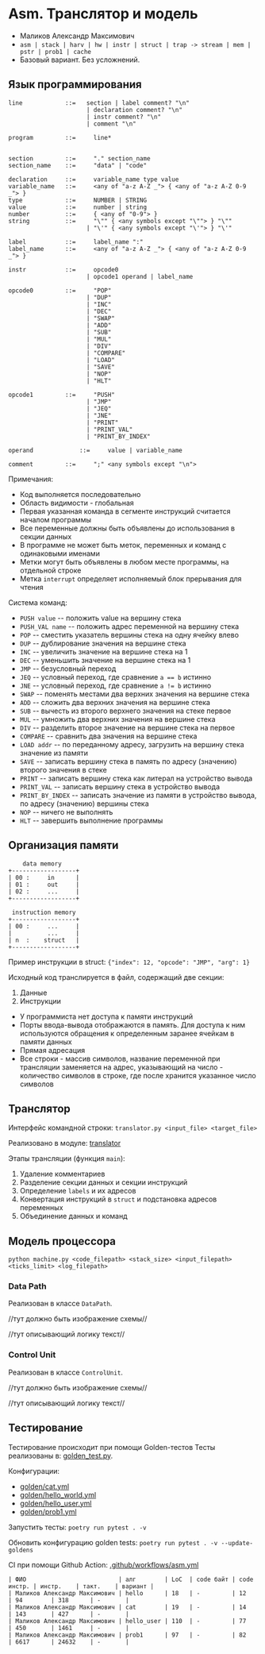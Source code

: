 # Asm. Транслятор и модель

- Маликов Александр Максимович
- `asm | stack | harv | hw | instr | struct | trap -> stream | mem | pstr | prob1 | cache`
- Базовый вариант. Без усложнений.


## Язык программирования

``` ebnf
line            ::=   section | label comment? "\n"
                      | declaration comment? "\n"
                      | instr comment? "\n"
                      | comment "\n"

program         ::=     line*


section         ::=     "." section_name
section_name    ::=     "data" | "code"

declaration     ::=     variable_name type value
variable_name   ::=     <any of "a-z A-Z _"> { <any of "a-z A-Z 0-9 _"> }
type            ::=     NUMBER | STRING
value           ::=     number | string
number          ::=     { <any of "0-9"> }
string          ::=     "\"" { <any symbols except "\""> } "\""
                      | "\'" { <any symbols except "\'"> } "\'"

label           ::=     label_name ":"
label_name      ::=     <any of "a-z A-Z _"> { <any of "a-z A-Z 0-9 _"> }

instr           ::=     opcode0
                      | opcode1 operand | label_name 
              
opcode0         ::=     "POP" 
                      | "DUP" 
                      | "INC" 
                      | "DEC" 
                      | "SWAP" 
                      | "ADD" 
                      | "SUB" 
                      | "MUL" 
                      | "DIV" 
                      | "COMPARE" 
                      | "LOAD" 
                      | "SAVE"
                      | "NOP"
                      | "HLT"
                      
opcode1         ::=     "PUSH" 
                      | "JMP" 
                      | "JEQ" 
                      | "JNE" 
                      | "PRINT" 
                      | "PRINT_VAL" 
                      | "PRINT_BY_INDEX"  

operand             ::=     value | variable_name

comment         ::=     ";" <any symbols except "\n">
```

Примечания:
- Код выполняется последовательно
- Область видимости - глобальная
- Первая указанная команда в сегменте инструкций считается началом программы
- Все переменные должны быть объявлены до использования в секции данных
- В программе не может быть меток, переменных и команд с одинаковыми именами
- Метки могут быть объявлены в любом месте программы, на отдельной строке
- Метка `interrupt` определяет исполняемый блок прерывания для чтения

Система команд:

- `PUSH value`          -- положить value на вершину стека
- `PUSH_VAL name`           -- положить адрес переменной на вершину стека
- `POP`                           -- сместить указатель вершины стека на одну ячейку влево
- `DUP`                     -- дублирование значения на вершине стека
- `INC`                 -- увеличить значение на вершине стека на 1
- `DEC`    -- уменьшить значение на вершине стека на 1
- `JMP`                          -- безусловный переход
- `JEQ`        -- условный переход, где сравнение `a == b` истинно 
- `JNE`  -- условный переход, где сравнение `a != b` истинно
- `SWAP`             -- поменять местами два верхних значения на вершине стека
- `ADD`             -- сложить два верхних значения на вершине стека
- `SUB`             -- вычесть из второго верхнего значения на стеке первое
- `MUL`             -- умножить два верхних значения на вершине стека
- `DIV`             -- разделить второе значение на вершине стека на первое
- `COMPARE`           -- сравнить два значения на вершине стека
- `LOAD addr`            -- по переданному адресу, загрузить на вершину стека значение из памяти
- `SAVE`            -- записать вершину стека в память по адресу (значению) второго значения в стеке
- `PRINT`             -- записать вершину стека как литерал на устройство вывода 
- `PRINT_VAL`            -- записать вершину стека в устройство вывода
- `PRINT_BY_INDEX`             -- записать значение из памяти в устройство вывода, по адресу (значению) вершины стека
- `NOP`             -- ничего не выполнять
- `HLT`     -- завершить выполнение программы
## Организация памяти

```
    data memory
+------------------+
| 00 :     in      |
| 01 :     out     |
| 02 :     ...     |
+------------------+

 instruction memory 
+------------------+
| 00 :     ...     |
|          ...     |
| n  :    struct   |
+------------------+

```
Пример инструкции в struct:
`{"index": 12, "opcode": "JMP", "arg": 1}`

Исходный код транслируется в файл, содержащий две секции:
 1) Данные
 2) Инструкции
- У программиста нет доступа к памяти инструкций
- Порты ввода-вывода отображаются в память. Для доступа к ним используются обращения к определенным заранее ячейкам в памяти данных
- Прямая адресация
- Все строки - массив символов, название переменной при трансляции заменяется на адрес, указывающий на число - количество символов в строке, где после хранится указанное число символов
## Транслятор

Интерфейс командной строки: `translator.py <input_file> <target_file>`

Реализовано в модуле: [translator](translator.py)

Этапы трансляции (функция `main`):

1. Удаление комментариев
2. Разделение секции данных и секции инструкций
3. Определение `labels` и их адресов
4. Конвертация инструкций в `struct` и подстановка адресов переменных
5. Объединение данных и команд

## Модель процессора
```
python machine.py <code_filepath> <stack_size> <input_filepath> <ticks_limit> <log_filepath>
```
### Data Path

Реализован в классе `DataPath`.

//тут должно быть изображение схемы//

//тут описывающий логику текст//

### Control Unit

Реализован в классе `ControlUnit`.

//тут должно быть изображение схемы//

//тут описывающий логику текст//
## Тестирование
Тестирование происходит при помощи Golden-тестов
Тесты реализованы в: [golden_test.py](golden_test.py). 

Конфигурации:
- [golden/cat.yml](golden/cat.yml)
- [golden/hello_world.yml](golden/hello_world.yml)
- [golden/hello_user.yml](golden/hello_user.yml)
- [golden/prob1.yml](golden/prob1.yml)

Запустить тесты: `poetry run pytest . -v`

Обновить конфигурацию golden tests:  `poetry run pytest . -v --update-goldens`

CI при помощи Github Action: [.github/workflows/asm.yml](.github/workflows/asm.yml)

```text
| ФИО                          | алг        | LoC  | code байт | code инстр. | инстр.    | такт.    | вариант |
| Маликов Александр Максимович | hello      | 18   | -         | 12          | 94        | 318      | -       |
| Маликов Александр Максимович | cat        | 19   | -         | 14          | 143       | 427      | -       |
| Маликов Александр Максимович | hello_user | 110  | -         | 77          | 450       | 1461     | -       |
| Маликов Александр Максимович | prob1      | 97   | -         | 82          | 6617      | 24632    | -       |
```